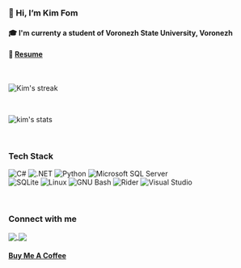 ### 👋 Hi, I’m Kim Fom
#### 🎓 I'm currenty a student of Voronezh State University, Voronezh
#### 📜 [Resume](https://kimfom01.github.io/autoCV/cv.pdf)

<!--- - [![@kimfom01's Holopin board](https://holopin.io/api/user/board?user=kimfom01)](https://holopin.io/@kimfom01)--->

<br>

<p>
    <img align="center" src="https://github-readme-streak-stats.herokuapp.com/?user=kimfom01&theme=midnight-purple&date_format=M%20j%5B%2C%20Y%5D" alt="Kim's streak">
</p>

<br>

<p>
    <img align="center" src="https://github-readme-stats.vercel.app/api?username=kimfom01&count_private=true&show_icons=true&theme=midnight-purple&locale=en" alt="kim's stats">
</p>

<br>

### Tech Stack
![C#](https://img.shields.io/static/v1?message=C-Sharp&logo=C-Sharp&labelColor=5c5c5c&color=1182c3&logoColor=white&label=%20&style=plastic)
![.NET](https://img.shields.io/static/v1?message=.NET&logo=.NET&labelColor=5c5c5c&color=1182c3&logoColor=white&label=%20&style=plastic)
![Python](https://img.shields.io/static/v1?message=Python&logo=Python&labelColor=5c5c5c&color=1182c3&logoColor=white&label=%20&style=plastic)
![Microsoft SQL Server](https://img.shields.io/static/v1?message=Microsoft-SQL-Server&logo=Microsoft-SQL-Server&labelColor=5c5c5c&color=1182c3&logoColor=white&label=%20&style=plastic)  
![SQLite](https://img.shields.io/static/v1?message=SQLite&logo=SQLite&labelColor=5c5c5c&color=1182c3&logoColor=white&label=%20&style=plastic)
![Linux](https://img.shields.io/static/v1?message=Linux&logo=Linux&labelColor=5c5c5c&color=1182c3&logoColor=white&label=%20&style=plastic)
![GNU Bash](https://img.shields.io/static/v1?message=GNU-Bash&logo=GNU-Bash&labelColor=5c5c5c&color=1182c3&logoColor=white&label=%20&style=plastic)
![Rider](https://img.shields.io/static/v1?message=Rider&logo=Rider&labelColor=5c5c5c&color=1182c3&logoColor=white&label=%20&style=plastic)
![Visual Studio](https://img.shields.io/static/v1?message=Visual-Studio&logo=Visual-Studio&labelColor=5c5c5c&color=1182c3&logoColor=white&label=%20&style=plastic)

<br>

### Connect with me

<a href="https://twitter.com/kimographie" target="_blank">
    <img align="center" src="https://img.shields.io/badge/kimographie%20-%231DA1F2.svg?&style=for-the-badge&logo=Twitter&logoColor=white"/>
</a>
<a href="https://www.linkedin.com/in/kim-fom/" target="_blank">
    <img align="center" src="https://img.shields.io/badge/Kim%20Fom%20-%230077B5.svg?&style=for-the-badge&logo=linkedin&logoColor=white">
</a>

#### [Buy Me A Coffee](https://www.buymeacoffee.com/kimfom01)
